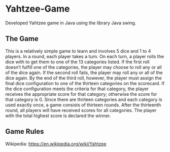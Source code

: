 # Yahtzee-Game
Developed Yahtzee game in Java using the library Java swing.

## The Game
This is a relatively simple game to learn and involves 5 dice and 1 to 4 players. In a round, each player takes a turn. On each turn, a player rolls the dice with to get them to one of the 13 categories listed. If the first roll doesn’t fulfill one of the categories, the player may choose to roll any or all of the dice again. If the second roll fails, the player may roll any or all of the dice again. By the end of the third roll, however, the player must assign the final dice configuration to one of the thirteen categories on the scorecard. If the dice configuration meets the criteria for that category, the player receives the appropriate score for that category; otherwise the score for that category is 0. Since there are thirteen categories and each category is used exactly once, a game consists of thirteen rounds. After the thirteenth round, all players will have received scores for all categories. The player with the total highest score is declared the winner. 
## Game Rules 
Wikipedia: https://en.wikipedia.org/wiki/Yahtzee
